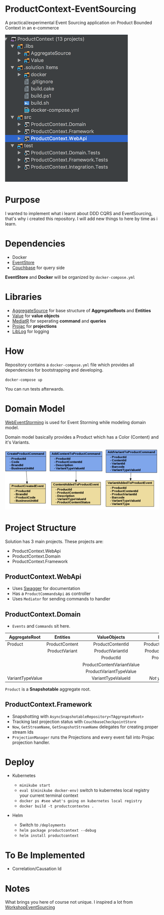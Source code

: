 # ProductContext-EventSourcing

A practical/experimental Event Sourcing application on Product Bounded Context in an e-commerce

![](misc/folder_structure.png)

# Purpose

I wanted to implement what i learnt about DDD CQRS and EventSourcing, that's why i created this repository. I will add new things to here by time as i learn.

# Dependencies

* Docker
* [EventStore](https://eventstore.org/)
* [Couchbase](https://www.couchbase.com/) for query side

**EventStore** and **Docker** will be organized by `docker-compose.yml`

# Libraries

* [AggregateSource](https://github.com/yreynhout/AggregateSource) for base structure of **AggregateRoots** and **Entities**
* [Value](https://github.com/tpierrain/Value) for **value objects**
* [MediatR](https://github.com/jbogard/MediatR) for seperating **command** and **queries**
* [Projac](https://github.com/BitTacklr/Projac) for **projections**
* [LibLog](https://github.com/damianh/LibLog) for logging

# How

Repository contains a `docker-compose.yml` file which provides all dependencies for bootstrapping and developing. 

`docker-compose up`

You can run tests afterwards.

# Domain Model

[WebEventStorming](https://webeventstorming.com/) is used for Event Storming while modeling domain model. 

Domain model basically provides a Product which has a Color (Content) and it's Variants.

 ![](misc/model_eventstorming.png)
 
# Project Structure

Solution has 3 main projects. These projects are:

* ProductContext.WebApi
* ProductContext.Domain
* ProductContext.Framework

## ProductContext.WebApi

* Uses [Swagger](https://github.com/domaindrivendev/Swashbuckle) for documentation
* Has a `ProductCommandsApi` as controller
* Uses `Mediator` for sending commands to handler

## ProductContext.Domain

* `Events` and `Commands` sit here.
 
| AggregateRoot | Entities      | ValueObjects  |Documents|
| ------------- |:-------------:|:-----:|:----:|
| Product    | ProductContent | ProductContentId|ProductContentDocument|
|| ProductVariant | ProductVariantId|ProductVariantDocument|
|||ProductId| ProductDocument |
|||ProductContentVariantValue|
|||ProductVariantTypeValue|
|VariantTypeValue||VariantTypeValueId|*Not yet implemented*|

`Product` is a **Snapshotable** aggregate root.

## ProductContext.Framework

* Snapshotting with `AsyncSnapshotableRepository<TAggregateRoot>`
* Tracking last projection status with `CouchbaseCheckpointStore`
* `Now`, `GetStreamName`, `GetSnapshotStreamName` delegates for creating proper stream Ids
* `ProjectionManager` runs the Projections and every event fall into Projac projection handler.


# Deploy

* Kubernetes
	* `minikube start`
	* `eval $(minikube docker-env)` switch to kubernetes local registry your current terminal context
	* `docker ps #see what's going on kubernetes local registry`
	* `docker build -t productcontextes .`

* Helm
	* Switch to `/deployments`
	* `helm package productcontext --debug`
	* `helm install productcontext`

	

# To Be Implemented

* Correlation/Causation Id

# Notes

What brings you here of course not unique. I inspired a lot from [WorkshopEventSourcing](https://github.com/UbiquitousAS/WorkshopEventSourcing)